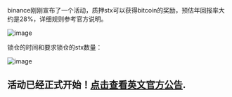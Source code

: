 ﻿
binance刚刚宣布了一个活动，质押stx可以获得bitcoin的奖励，预估年回报率大约是28%，详细规则参考官方说明。

![image](https://miro.medium.com/max/1200/1*UA_9G3PotZ5nQUUPNMYj4A.jpeg)

锁仓的时间和要求锁仓的stx数量：

![image](https://miro.medium.com/max/1380/1*aTdbh-MBCug66Hl_k3jZ7w.png)

活动已经正式开始！[点击查看英文官方公告](https://www.binance.com/en/support/announcement/4715c91f41004e24a321aec703a37dd3?ref=AZTKZ9XS&utm_source=BinanceTwitter&utm_medium=GlobalSocial&utm_campaign=GlobalSocial).
---

